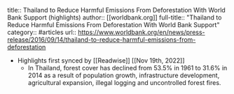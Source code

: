 title:: Thailand to Reduce Harmful Emissions From Deforestation With World Bank Support (highlights)
author:: [[worldbank.org]]
full-title:: "Thailand to Reduce Harmful Emissions From Deforestation With World Bank Support"
category:: #articles
url:: https://www.worldbank.org/en/news/press-release/2016/09/14/thailand-to-reduce-harmful-emissions-from-deforestation

- Highlights first synced by [[Readwise]] [[Nov 19th, 2022]]
	- In Thailand, forest cover has declined from 53.5% in 1961 to 31.6% in 2014 as a result of population growth, infrastructure development, agricultural expansion, illegal logging and uncontrolled forest fires.